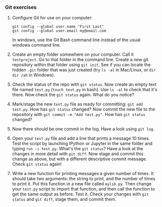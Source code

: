 ### Git exercises

1. Configure Git for use on your computer:
    ```
    git config --global user.name "First Last"
    git config --global user.email my@email.com
    ````
    In windows, use the Git Bash command line instead of the usual windows command line.

2. Create an empty folder somewhere on your computer. Call it `testproject`. Go to that folder in the command line. Create a new git repository within that folder using `git init`. See if you can locate the hidden `.git` folder that was just created (try `ls -al` in Mac/Linux, or `dir dir /ah` in Windows).

3. Check the status of the repo with `git status`. Now create an empty text file named `test.py` (`touch test.py` in bash). Use `ls -al` to check that it's there. Now check the `git status` again. What do you notice?

4. Mark/stage the new `test.py` file as ready for committing: `git add test.py`. How has `git status` changed? Now commit the new file to the repository with `git commit -m "Add test.py"`. How has `git status` changed?

5. Now there should be one commit in the log. Have a look using `git log`.

6. Open your `test.py` file and add a line that prints a message 10 times. Test the script by launching IPython or Jupyter in the same folder and typing `run -i test.py`. What's the `git status`? Have a look at the changes in more detail with `git diff`. Now stage and commit this change as above, but with a different descriptive commit message. Check `git status` again!

7. Write a new function for printing messages a given number of times. It should take two arguments: the string to print, and the number of times to print it. Put this function in a new file called `mylib.py`. Then change your `test.py` script to import that function, and then call the function to get the same output as before. Test it. Check your changes with `git status` and `git diff`, stage them, and commit them.
